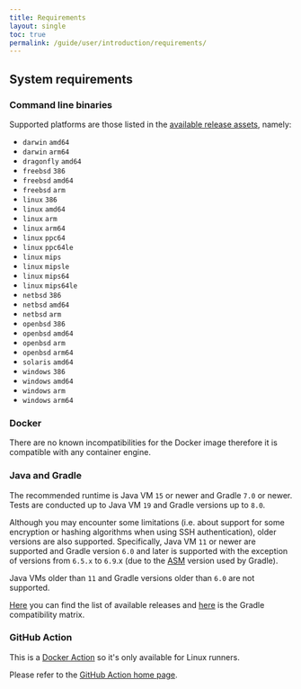 ```yaml
---
title: Requirements
layout: single
toc: true
permalink: /guide/user/introduction/requirements/
---
```


## System requirements

### Command line binaries

Supported platforms are those listed in the [available release assets](https://github.com/mooltiverse/nyx/releases/latest), namely:

* `darwin` `amd64`
* `darwin` `arm64`
* `dragonfly` `amd64`
* `freebsd` `386`
* `freebsd` `amd64`
* `freebsd` `arm`
* `linux` `386`
* `linux` `amd64`
* `linux` `arm`
* `linux` `arm64`
* `linux` `ppc64`
* `linux` `ppc64le`
* `linux` `mips`
* `linux` `mipsle`
* `linux` `mips64`
* `linux` `mips64le`
* `netbsd` `386`
* `netbsd` `amd64`
* `netbsd` `arm`
* `openbsd` `386`
* `openbsd` `amd64`
* `openbsd` `arm`
* `openbsd` `arm64`
* `solaris` `amd64`
* `windows` `386`
* `windows` `amd64`
* `windows` `arm`
* `windows` `arm64`

### Docker

There are no known incompatibilities for the Docker image therefore it is compatible with any container engine.

### Java and Gradle

The recommended runtime is Java VM `15` or newer and Gradle `7.0` or newer. Tests are conducted up to Java VM `19` and Gradle versions up to `8.0`.

Although you may encounter some limitations (i.e. about support for some encryption or hashing algorithms when using SSH authentication), older versions are also supported. Specifically, Java VM `11` or newer are supported and Gradle version `6.0` and later is supported with the exception of versions from `6.5.x` to `6.9`.x (due to the [ASM](https://asm.ow2.io/index.html) version used by Gradle).

Java VMs older than `11` and Gradle versions older than `6.0` are not supported.

[Here](https://gradle.org/releases/) you can find the list of available releases and [here](https://docs.gradle.org/current/userguide/compatibility.html) is the Gradle compatibility matrix.

### GitHub Action

This is a [Docker Action](https://docs.github.com/en/actions/creating-actions/about-custom-actions#types-of-actions) so it's only available for Linux runners.

Please refer to the [GitHub Action home page](https://github.com/mooltiverse/nyx-github-action).
